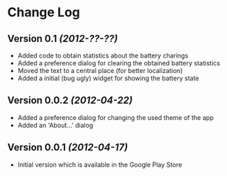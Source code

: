 Change Log
===============================================================================

Version 0.1 *(2012-??-??)*
--------------------------
* Added code to obtain statistics about the battery charings
* Added a preference dialog for clearing the obtained battery statistics
* Moved the text to a central place (for better localization)
* Added a initial (bug ugly) widget for showing the battery state

Version 0.0.2 *(2012-04-22)*
---------------------------
* Added a preference dialog for changing the used theme of the app
* Added an 'About...' dialog

Version 0.0.1 *(2012-04-17)*
----------------------------
* Initial version which is available in the Google Play Store
